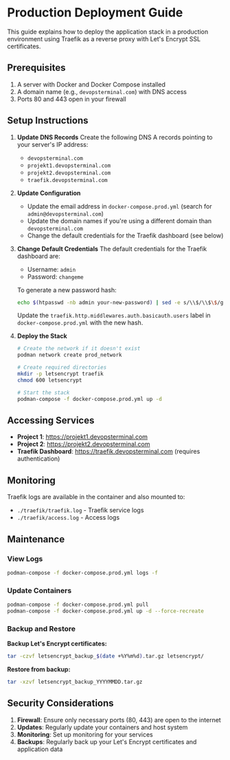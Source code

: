 # Production Deployment Guide

This guide explains how to deploy the application stack in a production environment using Traefik as a reverse proxy with Let's Encrypt SSL certificates.

## Prerequisites

1. A server with Docker and Docker Compose installed
2. A domain name (e.g., `devopsterminal.com`) with DNS access
3. Ports 80 and 443 open in your firewall

## Setup Instructions

1. **Update DNS Records**
   Create the following DNS A records pointing to your server's IP address:
   - `devopsterminal.com`
   - `projekt1.devopsterminal.com`
   - `projekt2.devopsterminal.com`
   - `traefik.devopsterminal.com`

2. **Update Configuration**
   - Update the email address in `docker-compose.prod.yml` (search for `admin@devopsterminal.com`)
   - Update the domain names if you're using a different domain than `devopsterminal.com`
   - Change the default credentials for the Traefik dashboard (see below)

3. **Change Default Credentials**
   The default credentials for the Traefik dashboard are:
   - Username: `admin`
   - Password: `changeme`

   To generate a new password hash:
   ```bash
   echo $(htpasswd -nb admin your-new-password) | sed -e s/\\$/\\$\$/g
   ```
   Update the `traefik.http.middlewares.auth.basicauth.users` label in `docker-compose.prod.yml` with the new hash.

4. **Deploy the Stack**
   ```bash
   # Create the network if it doesn't exist
   podman network create prod_network
   
   # Create required directories
   mkdir -p letsencrypt traefik
   chmod 600 letsencrypt
   
   # Start the stack
   podman-compose -f docker-compose.prod.yml up -d
   ```

## Accessing Services

- **Project 1**: https://projekt1.devopsterminal.com
- **Project 2**: https://projekt2.devopsterminal.com
- **Traefik Dashboard**: https://traefik.devopsterminal.com (requires authentication)

## Monitoring

Traefik logs are available in the container and also mounted to:
- `./traefik/traefik.log` - Traefik service logs
- `./traefik/access.log` - Access logs

## Maintenance

### View Logs
```bash
podman-compose -f docker-compose.prod.yml logs -f
```

### Update Containers
```bash
podman-compose -f docker-compose.prod.yml pull
podman-compose -f docker-compose.prod.yml up -d --force-recreate
```

### Backup and Restore

**Backup Let's Encrypt certificates:**
```bash
tar -czvf letsencrypt_backup_$(date +%Y%m%d).tar.gz letsencrypt/
```

**Restore from backup:**
```bash
tar -xzvf letsencrypt_backup_YYYYMMDD.tar.gz
```

## Security Considerations

1. **Firewall**: Ensure only necessary ports (80, 443) are open to the internet
2. **Updates**: Regularly update your containers and host system
3. **Monitoring**: Set up monitoring for your services
4. **Backups**: Regularly back up your Let's Encrypt certificates and application data
